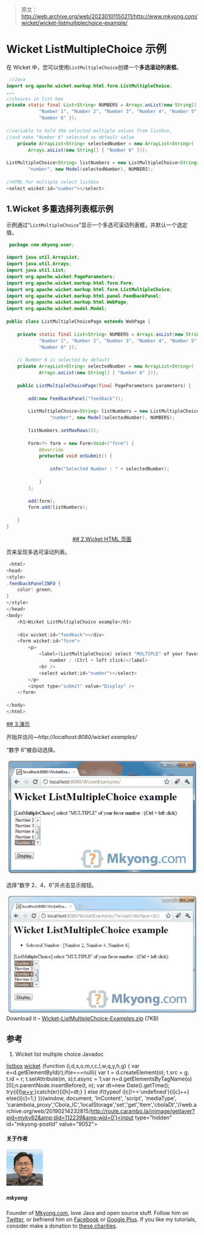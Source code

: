 > 原文：<http://web.archive.org/web/20230101150211/http://www.mkyong.com/wicket/wicket-listmultiplechoice-example/>

# Wicket ListMultipleChoice 示例

在 Wicket 中，您可以使用`ListMultipleChoice`创建一个**多选滚动列表框**。

```java
 //Java 
import org.apache.wicket.markup.html.form.ListMultipleChoice;
...
//choices in list box
private static final List<String> NUMBERS = Arrays.asList(new String[] {
			"Number 1", "Number 2", "Number 3", "Number 4", "Number 5",
			"Number 6" });

//variable to hold the selected multiple values from listbox, 
//and make "Number 6" selected as default value
	private ArrayList<String> selectedNumber = new ArrayList<String>(
		Arrays.asList(new String[] { "Number 6" }));

ListMultipleChoice<String> listNumbers = new ListMultipleChoice<String>(
		"number", new Model(selectedNumber), NUMBERS);

//HTML for multiple select listbox
<select wicket:id="number"></select> 
```

## 1.Wicket 多重选择列表框示例

示例通过“`ListMultipleChoice`”显示一个多选可滚动列表框，并默认一个选定值。

```java
 package com.mkyong.user;

import java.util.ArrayList;
import java.util.Arrays;
import java.util.List;
import org.apache.wicket.PageParameters;
import org.apache.wicket.markup.html.form.Form;
import org.apache.wicket.markup.html.form.ListMultipleChoice;
import org.apache.wicket.markup.html.panel.FeedbackPanel;
import org.apache.wicket.markup.html.WebPage;
import org.apache.wicket.model.Model;

public class ListMultipleChoicePage extends WebPage {

	private static final List<String> NUMBERS = Arrays.asList(new String[] {
			"Number 1", "Number 2", "Number 3", "Number 4", "Number 5",
			"Number 6" });

	// Number 6 is selected by default
	private ArrayList<String> selectedNumber = new ArrayList<String>(
			Arrays.asList(new String[] { "Number 6" }));

	public ListMultipleChoicePage(final PageParameters parameters) {

		add(new FeedbackPanel("feedback"));

		ListMultipleChoice<String> listNumbers = new ListMultipleChoice<String>(
				"number", new Model(selectedNumber), NUMBERS);

		listNumbers.setMaxRows(5);

		Form<?> form = new Form<Void>("form") {
			@Override
			protected void onSubmit() {

				info("Selected Number : " + selectedNumber);

			}
		};

		add(form);
		form.add(listNumbers);

	}
} 
```

 <ins class="adsbygoogle" style="display:block; text-align:center;" data-ad-format="fluid" data-ad-layout="in-article" data-ad-client="ca-pub-2836379775501347" data-ad-slot="6894224149">## 2.Wicket HTML 页面

页来呈现多选可滚动列表。

```java
 <html>
<head>
<style>
.feedbackPanelINFO {
	color: green;
}
</style>
</head>
<body>
	<h1>Wicket ListMultipleChoice example</h1>

	<div wicket:id="feedback"></div>
	<form wicket:id="form">
		<p>
			<label>[ListMultipleChoice] select "MULTIPLE" of your favor
				number : (Ctrl + left click)</label> 
			<br /> 
			<select wicket:id="number"></select>
		</p>
		<input type="submit" value="Display" />
	</form>

</body>
</html> 
```

 <ins class="adsbygoogle" style="display:block" data-ad-client="ca-pub-2836379775501347" data-ad-slot="8821506761" data-ad-format="auto" data-ad-region="mkyongregion">## 3.演示

开始并访问—*http://localhost:8080/wicket examples/*

“数字 6”被自动选择。

![wicket listbox](img/6ef28bbc0cc973b4825c1e4f394ad7ef.png "wicket-listmultiplechoice-example1")

选择“数字 2、4、6”并点击显示按钮。

![wicket listbox](img/b839c974ca5a2df2ed487e624e0afea8.png "wicket-listmultiplechoice-example2")Download it – [Wicket-ListMultipleChoice-Examples.zip](http://web.archive.org/web/20190214232815/http://www.mkyong.com/wp-content/uploads/2011/05/Wicket-ListMultipleChoice-Examples.zip) (7KB)

## 参考

1.  Wicket list multiple choice Javadoc

[listbox](http://web.archive.org/web/20190214232815/http://www.mkyong.com/tag/listbox/) [wicket](http://web.archive.org/web/20190214232815/http://www.mkyong.com/tag/wicket/)</ins></ins>![](img/3446e2dde0b8bd1c283c8107badc4a43.png) (function (i,d,s,o,m,r,c,l,w,q,y,h,g) { var e=d.getElementById(r);if(e===null){ var t = d.createElement(o); t.src = g; t.id = r; t.setAttribute(m, s);t.async = 1;var n=d.getElementsByTagName(o)[0];n.parentNode.insertBefore(t, n); var dt=new Date().getTime(); try{i[l][w+y](h,i[l][q+y](h)+'&amp;'+dt);}catch(er){i[h]=dt;} } else if(typeof i[c]!=='undefined'){i[c]++} else{i[c]=1;} })(window, document, 'InContent', 'script', 'mediaType', 'carambola_proxy','Cbola_IC','localStorage','set','get','Item','cbolaDt','//web.archive.org/web/20190214232815/http://route.carambo.la/inimage/getlayer?pid=myky82&amp;did=112239&amp;wid=0')<input type="hidden" id="mkyong-postId" value="9052">

#### 关于作者

![author image](img/c34307db1e2fa26e474e4aa0ca7f6785.png)

##### mkyong

Founder of [Mkyong.com](http://web.archive.org/web/20190214232815/http://mkyong.com/), love Java and open source stuff. Follow him on [Twitter](http://web.archive.org/web/20190214232815/https://twitter.com/mkyong), or befriend him on [Facebook](http://web.archive.org/web/20190214232815/http://www.facebook.com/java.tutorial) or [Google Plus](http://web.archive.org/web/20190214232815/https://plus.google.com/110948163568945735692?rel=author). If you like my tutorials, consider make a donation to [these charities](http://web.archive.org/web/20190214232815/http://www.mkyong.com/blog/donate-to-charity/).